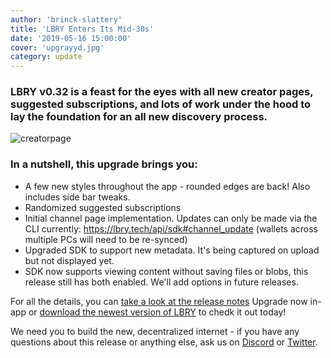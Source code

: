 ```yaml
---
author: 'brinck-slattery'
title: 'LBRY Enters Its Mid-30s'
date: '2019-05-16 15:00:00'
cover: 'upgrayyd.jpg'
category: update
---
```

### LBRY v0.32 is a feast for the eyes with all new creator pages, suggested subscriptions, and lots of work under the hood to lay the foundation for an all new discovery process.

<img alt="creatorpage" src="https://spee.ch/2/creatorpage.jpg" />


### In a nutshell, this upgrade brings you:
- A few new styles throughout the app - rounded edges are back! Also includes side bar tweaks. 
- Randomized suggested subscriptions	 
- Initial channel page implementation. Updates can only be made via the CLI currently: https://lbry.tech/api/sdk#channel_update (wallets across multiple PCs will need to be re-synced)
- Upgraded SDK to support new metadata. It's being captured on upload but not displayed yet. 
- SDK now supports viewing content without saving files or blobs, this release still has both enabled. We'll add options in future releases.

For all the details, you can [take a look at the release notes](https://github.com/lbryio/lbry-desktop/releases/tag/v0.32.0)
Upgrade now in-app or [download the newest version of LBRY](/get) to chedk it out today!

We need you to build the new, decentralized internet - if you have any questions about this release or anything else, ask us on [Discord](https://chat.lbry.com) or [Twitter](https://twitter.com/lbrycom).
